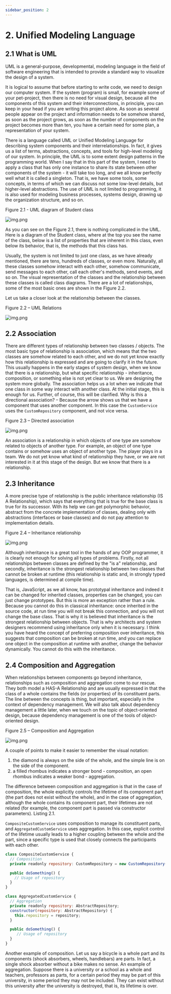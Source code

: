 ```yaml
---
sidebar_position: 2
---
```


# 2. Unified Modeling Language

## 2.1 What is UML

UML is a general-purpose, developmental, modeling language in the field of software engineering that is intended to provide a standard way to visualize the design of a system.

It is logical to assume that before starting to write code, we need to design our computer system. If the system (program) is small, for example some of your pet-project, then there is no need for visual design, because all the components of this system and their interconnections, in principle, you can keep in your head if you are writing this project alone. As soon as several people appear on the project and information needs to be somehow shared, as soon as the project grows, as soon as the number of components on the project becomes more than ten, you have a certain need for some plan, a representation of your system.

There is a language called UML or Unified Modeling Language for describing system components and their interrelationships. In fact, it gives us a list of terms, abstractions, concepts, and tools for high-level modeling of our system. In principle, the UML is to some extent design patterns in the programming world. When I say that in this part of the system, I need to apply a class that has only one instance to share its state between other components of the system - it will take too long, and we all know perfectly well what it is called a singleton. That is, we have some tools, some concepts, in terms of which we can discuss not some low-level details, but higher-level abstractions. The use of UML is not limited to programming, it is also used for modeling business processes, systems design, drawing up the organization structure, and so on.

Figure 2.1 - UML diagram of Student class

![img.png](img/uml_student_class.png)

As you can see on the Figure 2.1, there is nothing complicated in the UML. Here is a diagram of the Student class, where at the top you see the name of the class, below is a list of properties that are inherent in this class, even below its behavior, that is, the methods that this class has.

Usually, the system is not limited to just one class, as we have already mentioned, there are tens, hundreds of classes, or even more. Naturally, all these classes somehow interact with each other, somehow communicate, send messages to each other, call each other's methods, send events, and so on. The visual representation of the classes and the relationship between these classes is called class diagrams. There are a lot of relationships, some of the most basic ones are shown in the Figure 2.2.

Let us take a closer look at the relationship between the classes.

Figure 2.2 – UML Relations

![img.png](img/uml_relations.jpg)

## 2.2 Association
There are different types of relationship between two classes / objects. The most basic type of relationship is association, which means that the two classes are somehow related to each other, and we do not yet know exactly how this relationship is expressed and are going to clarify it in the future. This usually happens in the early stages of system design, when we know that there is a relationship, but what specific relationship - inheritance, composition, or something else is not yet clear to us. We are designing the system more globally. The association helps us a lot when we indicate that one class in some way interact with another class. At the initial stage, this is enough for us. Further, of course, this will be clarified. Why is this a directional association? – Because the arrow shows us that we have a component that uses another component. In this case the `CustomService` uses the `CustomRepository` component, and not vice versa.

Figure 2.3 – Directed association

![img.png](img/uml_directed_association.png)

An association is a relationship in which objects of one type are somehow related to objects of another type. For example, an object of one type contains or somehow uses an object of another type. The player plays in a team. We do not yet know what kind of relationship they have, or we are not interested in it at this stage of the design. But we know that there is a relationship.

## 2.3 Inheritance

A more precise type of relationship is the public inheritance relationship (IS A Relationship), which says that everything that is true for the base class is true for its successor. With its help we can get polymorphic behavior, abstract from the concrete implementation of classes, dealing only with abstractions (interfaces or base classes) and do not pay attention to implementation details.

Figure 2.4 – Inheritance relationship

![img.png](img/uml_inheritance.png)

Although inheritance is a great tool in the hands of any OOP programmer, it is clearly not enough for solving all types of problems. Firstly, not all relationships between classes are defined by the "is a" relationship, and secondly, inheritance is the strongest relationship between two classes that cannot be broken at runtime (this relationship is static and, in strongly typed languages, is determined at compile time).

That is, JavaScript, as we all know, has prototypal inheritance and indeed it can be changed for inherited classes, properties can be changed, you can just change prototypes. But this is more an exception rather than a rule. Because you cannot do this in classical inheritance: once inherited in the source code, at run time you will not break this connection, and you will not change the base class. That is why it is believed that inheritance is the strongest relationship between objects. That is why architects and system designers recommend using inheritance only when it is necessary. I think you have heard the concept of preferring composition over inheritance, this suggests that composition can be broken at run time, and you can replace one object in the composition at runtime with another, change the behavior dynamically. You cannot do this with the inheritance.

## 2.4 Composition and Aggregation

When relationships between components go beyond inheritance, relationships such as composition and aggregation come to our rescue. They both model a HAS-A Relationship and are usually expressed in that the class of a whole contains the fields (or properties) of its constituent parts. The line between the concepts is thing, but important, especially in the context of dependency management. We will also talk about dependency management a little later, when we touch on the topic of object-oriented design, because dependency management is one of the tools of object-oriented design.

Figure 2.5 – Composition and Aggregation

![img.png](img/uml_composition_and_aggregation.png)

A couple of points to make it easier to remember the visual notation:
1. the diamond is always on the side of the whole, and the simple line is on the side of the component.
2. a filled rhombus indicates a stronger bond - composition, an open rhombus indicates a weaker bond - aggregation.

The difference between composition and aggregation is that in the case of composition, the whole explicitly controls the lifetime of its component part (the part does not exist without the whole), and in the case of aggregation, although the whole contains its component part, their lifetimes are not related (for example, the component part is passed via constructor parameters). Listing 2.1.

`CompositeCustomService` uses composition to manage its constituent parts, and `AggregatedCustomService` uses aggregation. In this case, explicit control of the lifetime usually leads to a higher coupling between the whole and the part, since a specific type is used that closely connects the participants with each other.

```js title="Listing 2.1 – Example of Composition and Aggregation"
class CompositeCustomService {
  // Composition
  private readonly repository: CustomRepository = new CustomRepository();

  public doSomething() {
    // Usage of repository
  }
}

class AggregatedCustomService {
  // Aggregation
  private readonly repository: AbstractRepository;
  constructor(repository: AbstractRepository) {
    this.repository = repository;
  }

  public doSomething() {
     // Usage of repository
  }
}
```

Another example of composition. Let us say a bicycle is a whole part and its components (shock absorbers, wheels, handlebars) are parts. In fact, a single shock absorber without a bike makes no sense. An example of aggregation. Suppose there is a university or a school as a whole and teachers, professors as parts, for a certain period they may be part of this university, in some period they may not be included. They can exist without this university after the university is destroyed, that is, its lifetime is over.
